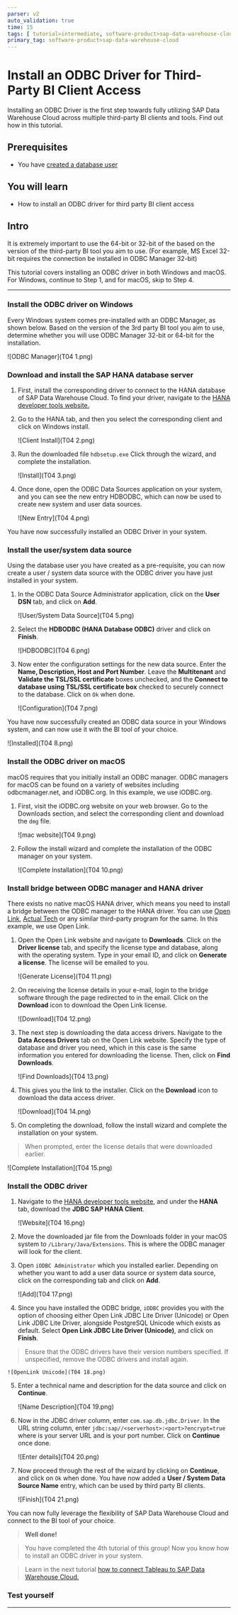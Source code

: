 ```yaml
---
parser: v2
auto_validation: true
time: 15
tags: [ tutorial>intermediate, software-product>sap-data-warehouse-cloud]
primary_tag: software-product>sap-data-warehouse-cloud
---
```


# Install an ODBC Driver for Third-Party BI Client Access
<!-- description --> Installing an ODBC Driver is the first step towards fully utilizing SAP Data Warehouse Cloud across multiple third-party BI clients and tools. Find out how in this tutorial.

## Prerequisites
 - You have [created a database user](data-warehouse-cloud-intro8-create-databaseuser)

## You will learn
  - How to install an ODBC driver for third party BI client access

## Intro
It is extremely important to use the 64-bit or 32-bit of the based on the version of the third-party BI tool you aim to use. (For example, MS Excel 32-bit requires the connection be installed in ODBC Manager 32-bit)

This tutorial covers installing an ODBC driver in both Windows and macOS. For Windows, continue to Step 1, and for macOS, skip to Step 4.


---

### Install the ODBC driver on Windows


Every Windows system comes pre-installed with an ODBC Manager, as shown below. Based on the version of the 3rd party BI tool you aim to use, determine whether you will use ODBC Manager 32-bit or 64-bit for the installation.

  ![ODBC Manager](T04 1.png)


### Download and install the SAP HANA database server


1.	First, install the corresponding driver to connect to the HANA database of SAP Data Warehouse Cloud. To find your driver, navigate to the [HANA developer tools website.](https://tools.eu1.hana.ondemand.com/#hanatools)

2.	Go to the HANA tab, and then you select the corresponding client and click on Windows install.

    ![Client Install](T04 2.png)

3.	Run the downloaded file `hdbsetup.exe` Click through the wizard, and complete the installation.

    ![Install](T04 3.png)

4.	Once done, open the ODBC Data Sources application on your system, and you can see the new entry HDBODBC, which can now be used to create new system and user data sources.

    ![New Entry](T04 4.png)

You have now successfully installed an ODBC Driver in your system.



### Install the user/system data source


Using the database user you have created as a pre-requisite, you can now create a user / system data source with the ODBC driver you have just installed in your system.

1.	In the ODBC Data Source Administrator application, click on the **User DSN** tab, and click on **Add**.

    ![User/System Data Source](T04 5.png)

2.	Select the **HDBODBC (HANA Database ODBC)** driver and click on **Finish**.

    ![HDBODBC](T04 6.png)

3.	Now enter the configuration settings for the new data source. Enter the **Name, Description, Host and Port Number**. Leave the **Multitenant** and **Validate the TSL/SSL certificate** boxes unchecked, and the **Connect to database using TSL/SSL certificate box** checked to securely connect to the database. Click on `Ok` when done.

    ![Configuration](T04 7.png)

You have now successfully created an ODBC data source in your Windows system, and can now use it with the BI tool of your choice.

  ![Installed](T04 8.png)



### Install the ODBC driver on macOS


macOS requires that you initially install an ODBC manager. ODBC managers for macOS can be found on a variety of websites including odbcmanager.net, and iODBC.org. In this example, we use iODBC.org.

1.	First, visit the iODBC.org website on your web browser. Go to the Downloads section, and select the corresponding client and download the `dmg` file.

    ![mac website](T04 9.png)

2.	Follow the install wizard and complete the installation of the ODBC manager on your system.

    ![Complete Installation](T04 10.png)


### Install bridge between ODBC manager and HANA driver


There exists no native macOS HANA driver, which means you need to install a bridge between the ODBC manager to the HANA driver. You can use [Open Link](https://www.openlinksw.com/), [Actual Tech](https://www.actualtech.com/) or any similar third-party program for the same. In this example, we use Open Link.

1.	Open the Open Link website and navigate to **Downloads**. Click on the **Driver license** tab, and specify the license type and database, along with the operating system. Type in your email ID, and click on **Generate a license**. The license will be emailed to you.

    ![Generate License](T04 11.png)

2.	On receiving the license details in your e-mail, login to the bridge software through the page redirected to in the email. Click on the **Download** icon to download the Open Link license.

    ![Download](T04 12.png)

3.	The next step is downloading the data access drivers. Navigate to the **Data Access Drivers** tab on the Open Link website. Specify the type of database and driver you need, which in this case is the same information you entered for downloading the license. Then, click on **Find Downloads**.

    ![Find Downloads](T04 13.png)

4.	This gives you the link to the installer. Click on the **Download** icon to download the data access driver.

    ![Download](T04 14.png)

5. On completing the download, follow the install wizard and complete the installation on your system.

> When prompted, enter the license details that were downloaded earlier.

  ![Complete Installation](T04 15.png)





### Install the ODBC driver


1.	Navigate to the [HANA developer tools website](https://tools.eu1.hana.ondemand.com/#hanatools), and under the **HANA** tab, download the **JDBC SAP HANA Client**.

    ![Website](T04 16.png)

2.	Move the downloaded jar file from the Downloads folder in your macOS system to `/Library/Java/Extensions`. This is where the ODBC manager will look for the client.

3.	Open `iODBC Administrator` which you installed earlier. Depending on whether you want to add a user data source or system data source, click on the corresponding tab and click on **Add**.

    ![Add](T04 17.png)

4.	Since you have installed the ODBC bridge, `iODBC` provides you with the option of choosing either Open Link JDBC Lite Driver (Unicode) or Open Link JDBC Lite Driver, alongside PostgreSQL Unicode which exists as default. Select **Open Link JDBC Lite Driver (Unicode)**, and click on **Finish**.
>Ensure that the ODBC drivers have their version numbers specified. If unspecified, remove the ODBC drivers and install again.

    ![OpenLink Unicode](T04 18.png)

5.	Enter a technical name and description for the data source and click on **Continue**.

    ![Name Description](T04 19.png)

6.	Now in the JDBC driver column, enter `com.sap.db.jdbc.Driver`. In the URL string column, enter `jdbc:sap//<serverhost>:<port>?encrypt=true` where <serverhost> is your server URL and <port> is your port number. Click on **Continue** once done.

    ![Enter details](T04 20.png)

7.	Now proceed through the rest of the wizard by clicking on **Continue**, and click on `Ok` when done. You have now added a **User / System Data Source Name** entry, which can be used by third party BI clients.

    ![Finish](T04 21.png)

You can now fully leverage the flexibility of SAP Data Warehouse Cloud and connect to the BI tool of your choice.

>**Well done!**

> You have completed the 4th tutorial of this group! Now you know how to install an ODBC driver in your system.

> Learn in the next tutorial [how to connect Tableau to SAP Data Warehouse Cloud.](data-warehouse-cloud-bi5-connect-tableau)



### Test yourself




---
